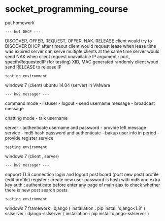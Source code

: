 # socket_programming_course
put homework


	--- hw1 DHCP ---
DISCOVER, OFFER, REQUEST, OFFER, NAK, RELEASE
client would try to DISCOVER DHCP after timeout
client would request lease when lease time was expired
server can serve multiple clients at the same time
server would send NAK when client request unavailable IP
argument : port, specifyRequestedIP (for testing)
XID, MAC generated randomly
client woud send RELEASE to release IP

	testing environment
windows 7 (client)
ubuntu 14.04 (server) in VMware



	--- hw2 messager ---
command mode
	- listuser
	- logout
	- send username message
	- broadcast message

chatting mode
	- talk username

server
	- authenticate username and password
	- provide left message service
	- md5 hash password and authenticate
	- bakup user info in period
	- provide register service

	testing environment
windows 7 (client , server)


	--- hw2 messager ---
support TLS connection
login and logout
post board (post new post)
profile (edit profile)
register : create new user
password is hash with md5 and extra key
auth : authenticate before enter any page of main
ajax to check whether there is new post
search posts

	testing environment
windows 7
framework : django           ( installation : pip install 'django<1.8' )
sslserver : django-sslserver ( installation : pip install django-sslserver )

